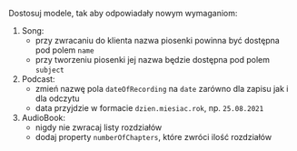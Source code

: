 Dostosuj modele, tak aby odpowiadały nowym wymaganiom:
1. Song:
    - przy zwracaniu do klienta nazwa piosenki powinna być dostępna pod polem `name` 
    - przy tworzeniu piosenki jej nazwa będzie dostępna pod polem `subject`
2. Podcast:
    - zmień nazwę pola `dateOfRecording` na `date` zarówno dla zapisu jak i dla odczytu
    - data przyjdzie w formacie `dzien.miesiac.rok`, np. `25.08.2021`
3. AudioBook:
    - nigdy nie zwracaj listy rozdziałów
    - dodaj property `numberOfChapters`, które zwróci ilość rozdziałów 